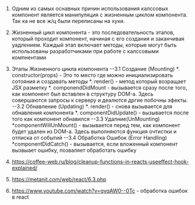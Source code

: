 1. Одним из самых оснавных причин использования калссовых компонент является манипуляция с жизненным циклом компонента. Так ка не все ж/ц были переписаны на хуки.
2. Жизненный цикл компонента - это последовательность этапов, который проходит компонент, начиная с его создания и заканчивая уадлением. Каждый этап включает методы, которые могут быть использованы разработчиками при работе с калссовыми компнентами
3. Этапы Жизненного цикла компонента
    --3.1 Создание (Mounting)
    *. constructor(props) - Это то место где можно инициализировать сотояния и создавать методы
    *. render() -  метод который возращает JSX разметку
    *. componendDidMount - вызывается сразу после того, как компонент был вставлен в структуру DOM-а. Здесь совершаются запросы к серверу и деалются дргие побочны эфекты.
    --3.2 Обнавление (Updating)
    *. render() - снова вызывается для обнавления компонента
    *. componentDidUpdate() - вызывается после того как компонент обнавился
    --3.3 Удалние(UnMounting)
    *componentWillUnMount() - вызывается перед тем, как компонент будет удален из DOM-a. Здесь выполняются функция очтистки и отписка от событий
    --3.4 Обработка Ошибок (Error Handling)
    *componentDidCatch() - вызывается, если вложенный компонент вызвыает ошибку, позваляет обработать ошибку




1. https://coffee-web.ru/blog/cleanup-functions-in-reacts-useeffect-hook-explained/

2. https://metanit.com/web/react/6.3.php


3. https://www.youtube.com/watch?v=gyqAW0--0Tc - обработка ошибок в react